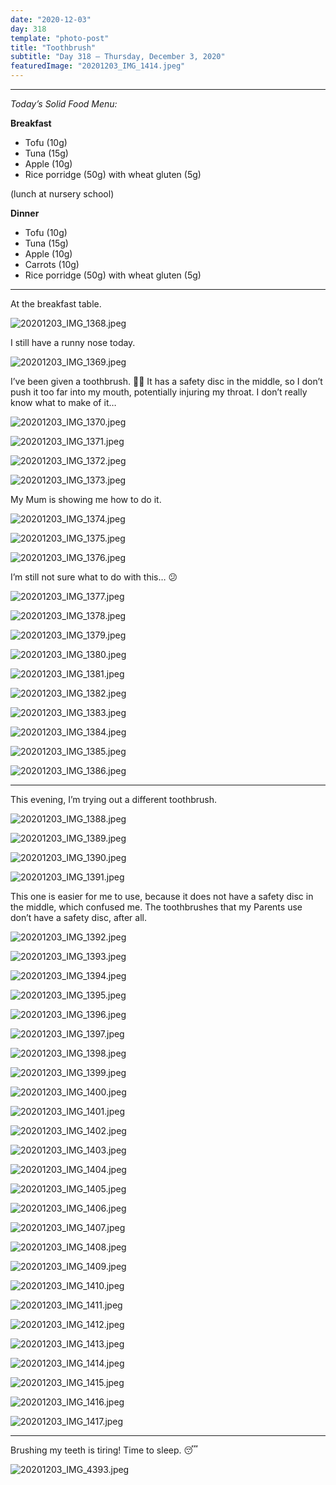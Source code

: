 ```yaml
---
date: "2020-12-03"
day: 318
template: "photo-post"
title: "Toothbrush"
subtitle: "Day 318 – Thursday, December 3, 2020"
featuredImage: "20201203_IMG_1414.jpeg"
---
```


<hr />

_Today’s Solid Food Menu:_

**Breakfast**

- Tofu (10g)
- Tuna (15g)
- Apple (10g)
- Rice porridge (50g) with wheat gluten (5g)

(lunch at nursery school)

**Dinner**

- Tofu (10g)
- Tuna (15g)
- Apple (10g)
- Carrots (10g)
- Rice porridge (50g) with wheat gluten (5g)

<hr />

At the breakfast table.

![20201203_IMG_1368.jpeg](20201203_IMG_1368.jpeg)

I still have a runny nose today.

![20201203_IMG_1369.jpeg](20201203_IMG_1369.jpeg)

I’ve been given a toothbrush. 🦷🧹 It has a safety disc in the middle, so I don’t push it too far into my mouth, potentially injuring my throat. I don’t really know what to make of it…

![20201203_IMG_1370.jpeg](20201203_IMG_1370.jpeg)

![20201203_IMG_1371.jpeg](20201203_IMG_1371.jpeg)

![20201203_IMG_1372.jpeg](20201203_IMG_1372.jpeg)

![20201203_IMG_1373.jpeg](20201203_IMG_1373.jpeg)

My Mum is showing me how to do it.

![20201203_IMG_1374.jpeg](20201203_IMG_1374.jpeg)

![20201203_IMG_1375.jpeg](20201203_IMG_1375.jpeg)

![20201203_IMG_1376.jpeg](20201203_IMG_1376.jpeg)

I’m still not sure what to do with this… 😕

![20201203_IMG_1377.jpeg](20201203_IMG_1377.jpeg)

![20201203_IMG_1378.jpeg](20201203_IMG_1378.jpeg)

![20201203_IMG_1379.jpeg](20201203_IMG_1379.jpeg)

![20201203_IMG_1380.jpeg](20201203_IMG_1380.jpeg)

![20201203_IMG_1381.jpeg](20201203_IMG_1381.jpeg)

![20201203_IMG_1382.jpeg](20201203_IMG_1382.jpeg)

![20201203_IMG_1383.jpeg](20201203_IMG_1383.jpeg)

![20201203_IMG_1384.jpeg](20201203_IMG_1384.jpeg)

![20201203_IMG_1385.jpeg](20201203_IMG_1385.jpeg)

![20201203_IMG_1386.jpeg](20201203_IMG_1386.jpeg)

<hr />

This evening, I’m trying out a different toothbrush.

![20201203_IMG_1388.jpeg](20201203_IMG_1388.jpeg)

![20201203_IMG_1389.jpeg](20201203_IMG_1389.jpeg)

![20201203_IMG_1390.jpeg](20201203_IMG_1390.jpeg)

![20201203_IMG_1391.jpeg](20201203_IMG_1391.jpeg)

This one is easier for me to use, because it does not have a safety disc in the middle, which confused me. The toothbrushes that my Parents use don’t have a safety disc, after all.

![20201203_IMG_1392.jpeg](20201203_IMG_1392.jpeg)

![20201203_IMG_1393.jpeg](20201203_IMG_1393.jpeg)

![20201203_IMG_1394.jpeg](20201203_IMG_1394.jpeg)

![20201203_IMG_1395.jpeg](20201203_IMG_1395.jpeg)

![20201203_IMG_1396.jpeg](20201203_IMG_1396.jpeg)

![20201203_IMG_1397.jpeg](20201203_IMG_1397.jpeg)

![20201203_IMG_1398.jpeg](20201203_IMG_1398.jpeg)

![20201203_IMG_1399.jpeg](20201203_IMG_1399.jpeg)

![20201203_IMG_1400.jpeg](20201203_IMG_1400.jpeg)

![20201203_IMG_1401.jpeg](20201203_IMG_1401.jpeg)

![20201203_IMG_1402.jpeg](20201203_IMG_1402.jpeg)

![20201203_IMG_1403.jpeg](20201203_IMG_1403.jpeg)

![20201203_IMG_1404.jpeg](20201203_IMG_1404.jpeg)

![20201203_IMG_1405.jpeg](20201203_IMG_1405.jpeg)

![20201203_IMG_1406.jpeg](20201203_IMG_1406.jpeg)

![20201203_IMG_1407.jpeg](20201203_IMG_1407.jpeg)

![20201203_IMG_1408.jpeg](20201203_IMG_1408.jpeg)

![20201203_IMG_1409.jpeg](20201203_IMG_1409.jpeg)

![20201203_IMG_1410.jpeg](20201203_IMG_1410.jpeg)

![20201203_IMG_1411.jpeg](20201203_IMG_1411.jpeg)

![20201203_IMG_1412.jpeg](20201203_IMG_1412.jpeg)

![20201203_IMG_1413.jpeg](20201203_IMG_1413.jpeg)

![20201203_IMG_1414.jpeg](20201203_IMG_1414.jpeg)

![20201203_IMG_1415.jpeg](20201203_IMG_1415.jpeg)

![20201203_IMG_1416.jpeg](20201203_IMG_1416.jpeg)

![20201203_IMG_1417.jpeg](20201203_IMG_1417.jpeg)

<hr />

Brushing my teeth is tiring! Time to sleep. 😴

![20201203_IMG_4393.jpeg](20201203_IMG_4393.jpeg)
